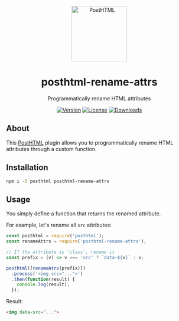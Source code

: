 <div align="center">
  <img width="150" height="150" alt="PostHTML" src="https://posthtml.github.io/posthtml/logo.svg">
  <h1>posthtml-rename-attrs</h1>
  <p>Programmatically rename HTML attributes</p>

  [![Version][npm-version-shield]][npm]
  [![License][license-shield]][license]
  [![Downloads][npm-stats-shield]][npm-stats]
</div>

## About

This [PostHTML](https://github.com/posthtml/posthtml) plugin allows you to programmatically rename HTML attributes through a custom function.

## Installation

```sh
npm i -D posthtml posthtml-rename-attrs
```

## Usage

You simply define a function that returns the renamed attribute.

For example, let's rename all `src` attributes:

```js
const posthtml = require('posthtml');
const renameAttrs = require('posthtml-rename-attrs');

// If the attribute is 'class', rename it
const prefix = (v) => v === 'src' ? `data-${v}` : v;

posthtml([renameAtrs(prefix)])
  .process('<img src="...">')
  .then(function(result) {
    console.log(result);
  });
```

Result:

```html
<img data-src="...">
```

[npm]: https://www.npmjs.com/package/posthtml-rename-attrs
[npm-version-shield]: https://img.shields.io/npm/v/posthtml-rename-attrs.svg
[npm-stats]: http://npm-stat.com/charts.html?package=posthtml-rename-attrs
[npm-stats-shield]: https://img.shields.io/npm/dt/posthtml-rename-attrs.svg
[license]: ./LICENSE
[license-shield]: https://img.shields.io/npm/l/posthtml-rename-attrs.svg
